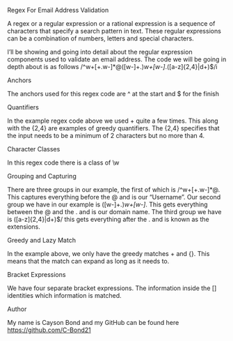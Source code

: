 Regex For Email Address Validation

A regex or a regular expression or a rational expression is a sequence of characters that specify a search pattern in text. These regular expressions can be a combination of numbers, letters and special characters.

I’ll be showing and going into detail about the regular expression components used to validate an email address. The code we will be going in depth about is as follows    /^w+[+.w-]*@([w-]+.)*w+[w-]*.([a-z]{2,4}|d+)$/i

Anchors

The anchors used for this regex code are ^ at the start and $ for the finish

Quantifiers

In the example regex code above we used + quite a few times. This along with the {2,4} are examples of greedy quantifiers. The {2,4} specifies that the input needs to be a minimum of 2 characters but no more than 4.

Character Classes

In this regex code there is a class of \w

Grouping and Capturing

There are three groups in our example, the first of which is /^w+[+.w-]*@. This captures everything before the @ and is our “Username”. Our second group we have in our example is ([w-]+.)*w+[w-]*. This gets everything between the @ and the . and is our domain name. The third group we have is ([a-z]{2,4}|d+)$/ this gets everything after the . and is known as the extensions.

Greedy and Lazy Match

In the example above, we only have the greedy matches + and {}. This means that the match can expand as long as it needs to.

Bracket Expressions

We have four separate bracket expressions. The information inside the [] identities which information is matched.

Author

My name is Cayson Bond and my GitHub can be found here https://github.com/C-Bond21
